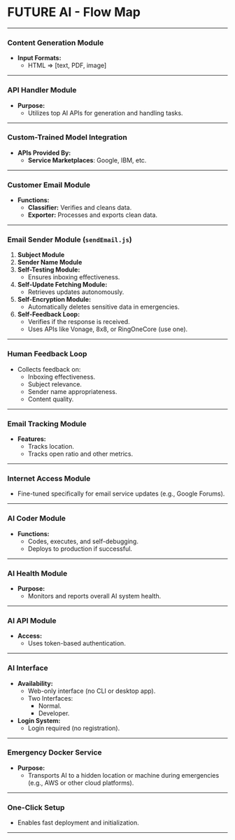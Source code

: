 # FUTURE AI - Flow Map 

---

### **Content Generation Module**  
- **Input Formats:**  
  - HTML => [text, PDF, image]  

---

### **API Handler Module**  
- **Purpose:**  
  - Utilizes top AI APIs for generation and handling tasks.  

---

### **Custom-Trained Model Integration**  
- **APIs Provided By:**  
  - **Service Marketplaces**: Google, IBM, etc.  

---

### **Customer Email Module**  
- **Functions:**  
  - **Classifier:** Verifies and cleans data.  
  - **Exporter:** Processes and exports clean data.  

---

### **Email Sender Module (`sendEmail.js`)**  
1. **Subject Module**  
2. **Sender Name Module**  
3. **Self-Testing Module:**  
   - Ensures inboxing effectiveness.  
4. **Self-Update Fetching Module:**  
   - Retrieves updates autonomously.  
5. **Self-Encryption Module:**  
   - Automatically deletes sensitive data in emergencies.  
6. **Self-Feedback Loop:**  
   - Verifies if the response is received.  
   - Uses APIs like Vonage, 8x8, or RingOneCore (use one).  

---

### **Human Feedback Loop**  
- Collects feedback on:  
  - Inboxing effectiveness.  
  - Subject relevance.  
  - Sender name appropriateness.  
  - Content quality.  

---

### **Email Tracking Module**  
- **Features:**  
  - Tracks location.  
  - Tracks open ratio and other metrics.  

---

### **Internet Access Module**  
- Fine-tuned specifically for email service updates (e.g., Google Forums).  

---

### **AI Coder Module**  
- **Functions:**  
  - Codes, executes, and self-debugging.  
  - Deploys to production if successful.  

---

### **AI Health Module**  
- **Purpose:**  
  - Monitors and reports overall AI system health.  

---

### **AI API Module**  
- **Access:**  
  - Uses token-based authentication.  

---

### **AI Interface**  
- **Availability:**  
  - Web-only interface (no CLI or desktop app).  
  - Two Interfaces:  
    - Normal.  
    - Developer.  
- **Login System:**  
  - Login required (no registration).  

---

### **Emergency Docker Service**  
- **Purpose:**  
  - Transports AI to a hidden location or machine during emergencies (e.g., AWS or other cloud platforms).  

---

### **One-Click Setup**  
- Enables fast deployment and initialization.  

---